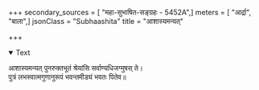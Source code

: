 +++
secondary_sources = [ "महा-सुभाषित-सङ्ग्रहः - 5452A",]
meters = [ "आर्द्रा", "बाला",]
jsonClass = "Subhaashita"
title = "आशास्यमन्यत्"

+++

<details open><summary>Text</summary>

आशास्यमन्यत् पुनरुक्तभूतं श्रेयांसि सर्वाण्यधिजग्मुषस् ते।  
पुत्रं लभस्वात्मगुणानुरूपं भवन्तमीड्यं भवतः पितेव॥
</details>
